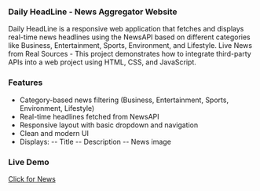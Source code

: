 ### Daily HeadLine - News Aggregator Website

  Daily HeadLine is a responsive web application that fetches and displays real-time news headlines using the NewsAPI based on different categories like Business, Entertainment, Sports, Environment, and Lifestyle.
  Live News from Real Sources - This project demonstrates how to integrate third-party APIs into a web project using HTML, CSS, and JavaScript.

### Features

- Category-based news filtering (Business, Entertainment, Sports, Environment, Lifestyle)
- Real-time headlines fetched from NewsAPI
- Responsive layout with basic dropdown and navigation
- Clean and modern UI
- Displays:
    -- Title
    -- Description
    -- News image

### Live Demo

[Click for News]()
